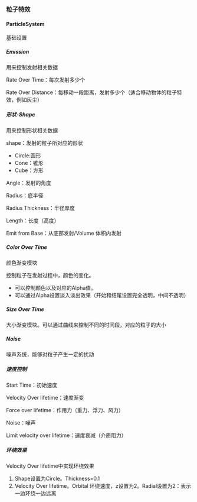 ### 粒子特效

#### ParticleSystem

基础设置

##### Emission

用来控制发射相关数据

Rate Over Time：每次发射多少个

Rate Over Distance：每移动一段距离，发射多少个（适合移动物体的粒子特效，例如灰尘）

##### 形状-Shape

用来控制形状相关数据

shape：发射的粒子所对应的形状

* Circle:圆形
* Cone：锥形
* Cube：方形

Angle：发射的角度

Radius：底半径

Radius Thickness：半径厚度

Length：长度（高度）

Emit from Base：从底部发射/Volume 体积内发射

##### Color Over Time 

颜色渐变模块

控制粒子在发射过程中，颜色的变化。

* 可以控制颜色以及对应的Alpha值。
* 可以通过Alpha设置淡入淡出效果（开始和结尾设置完全透明，中间不透明）

##### Size Over Time

 大小渐变模块。可以通过曲线来控制不同的时间段，对应的粒子的大小

##### Noise

噪声系统，能够对粒子产生一定的扰动

##### 速度控制

Start Time：初始速度

Velocity Over lifetime：速度渐变

Force over lifetime：作用力（重力、浮力、风力）

Noise：噪声

Limit velocity over lifetime：速度衰减（介质阻力）

##### 环绕效果

Velocity Over lifetime中实现环绕效果

1. Shape设置为Circle。Thickness=0.1
2. Velocity Over lifetime。Orbital 环绕速度，z设置为2。Radial设置为2：表示一边环绕一边远离